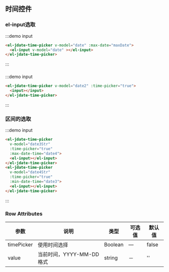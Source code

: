 ## 时间控件
<script>
  import { addClass } from 'element-ui/src/utils/dom';
  export default {
    data() {
      return {
        date:'',
        date2:'',
        maxDate: new Date(),

        date3Str:null,
        date4Str:null,
      };
    },
    computed:{
      date3(){
        return new Date(this.date3Str);
      },
      date4(){
        return !!this.date4Str ? new Date(this.date4Str) : null;
      },
    },
    methods: {
    },
    mounted() {
      this.$nextTick(() => {
      });
    }
  }
</script>




### el-input选取
:::demo input
```html
<el-jdate-time-picker v-model="date" :max-date="maxDate">
  <el-input v-model="date" ></el-input>
</el-jdate-time-picker>
```
:::


###
:::demo input
```html
<el-jdate-time-picker v-model="date2" :time-picker="true">
  <input></input>
</el-jdate-time-picker>
```
:::

### 区间的选取
:::demo input
```html
<el-jdate-time-picker
  v-model="date3Str"
  :time-picker="true"
  :max-date-time="date4">
  <el-input></el-input>
</el-jdate-time-picker>
<el-jdate-time-picker
  v-model="date4Str"
  :time-picker="true"
  :min-date-time="date3">
  <el-input></el-input>
</el-jdate-time-picker>

```
:::



### Row Attributes
| 参数      | 说明          | 类型      | 可选值                           | 默认值  |
|---------- |-------------- |---------- |--------------------------------  |-------- |
| timePicker | 使用时间选择 | Boolean | — | false |
| value | 当前时间，YYYY-MM-DD格式 | string | － | '' |
